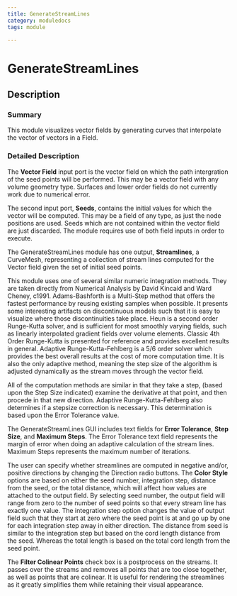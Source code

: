 ```yaml
---
title: GenerateStreamLines
category: moduledocs
tags: module

---
```


# GenerateStreamLines

## Description

### Summary

This module visualizes vector fields by generating curves that interpolate the vector of vectors in a Field.

### Detailed Description

The **Vector Field** input port is the vector field on which the path intergration of the seed points will be performed. This may be a vector field with any volume geometry type. Surfaces and lower order fields do not currently work due to numerical error. 

The second input port, **Seeds**, contains the initial values for which the vector will be computed. This may be a field of any type, as just the node positions are used. Seeds which are not contained within the vector field are just discarded. The module requires use of both field inputs in order to execute.

The GenerateStreamLines module has one output, **Streamlines**, a CurveMesh, representing a collection of stream lines computed for the Vector field given the set of initial seed points.

This module uses one of several similar numeric integration methods. They are taken directly from Numerical Analysis by David Kincaid and Ward Cheney, c1991. Adams-Bashforth is a Multi-Step method that offers the fastest performance by reusing existing samples when possible. It presents some interesting artifacts on discontinuous models such that it is easy to visualize where those discontinuities take place. Heun is a second order Runge-Kutta solver, and is sufficient for most smoothly varying fields, such as linearly interpolated gradient fields over volume elements. Classic 4th Order Runge-Kutta is presented for reference and provides excellent results in general. Adaptive Runge-Kutta-Fehlberg is a 5/6 order solver which provides the best overall results at the cost of more computation time. It is also the only adaptive method, meaning the step size of the algorithm is adjusted dynamically as the stream moves through the vector field.

All of the computation methods are similar in that they take a step, (based upon the Step Size indicated) examine the derivative at that point, and then procede in that new direction. Adaptive Runge-Kutta-Fehlberg also determines if a stepsize correction is necessary. This determination is based upon the Error Tolerance value.

The GenerateStreamLines GUI includes text fields for **Error Tolerance**, **Step Size**, and **Maximum Steps**. The Error Tolerance text field represents the margin of error when doing an adaptive calculation of the stream lines. Maximum Steps represents the maximum number of iterations.

The user can specify whether streamlines are computed in negative and/or, positive directions by changing the Direction radio buttons. The **Color Style** options are based on either the seed number, integration step, distance from the seed, or the total distance, which will affect how values are attached to the output field. By selecting seed number, the output field will range from zero to the number of seed points so that every stream line has exactly one value. The integration step option changes the value of output field such that they start at zero where the seed point is at and go up by one for each integration step away in either direction. The distance from seed is similar to the integration step but based on the cord length distance from the seed. Whereas the total length is based on the total cord length from the seed point.

The **Filter Colinear Points** check box is a postprocess on the streams. It passes over the streams and removes all points that are too close together, as well as points that are colinear. It is useful for rendering the streamlines as it greatly simplifies them while retaining their visual appearance.